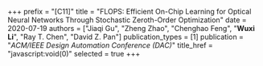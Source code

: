 +++
prefix = "[C11]"
title = "FLOPS: Efficient On-Chip Learning for Optical Neural Networks Through Stochastic Zeroth-Order Optimization"
date = 2020-07-19
authors = ["Jiaqi Gu", "Zheng Zhao", "Chenghao Feng", "**Wuxi Li**", "Ray T. Chen", "David Z. Pan"]
publication_types = [1]
publication = "*ACM/IEEE Design Automation Conference (DAC)*"
title_href = "javascript:void(0)"
selected = true
+++
